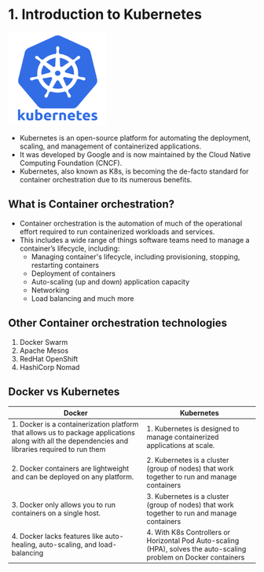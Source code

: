 # 1. Introduction to Kubernetes

<img src="images/k8s_logo.png" width="200" height="190">

  - Kubernetes is an open-source platform for automating the deployment, scaling, and management of containerized applications.
  - It was developed by Google and is now maintained by the Cloud Native Computing Foundation (CNCF). 
  - Kubernetes, also known as K8s, is becoming the de-facto standard for container orchestration due to its numerous benefits.
    
## What is Container orchestration?
   - Container orchestration is the automation of much of the operational effort required to run containerized workloads and services.
   - This includes a wide range of things software teams need to manage a container’s lifecycle, including:
     - Managing container's lifecycle, including provisioning, stopping, restarting containers
     - Deployment of containers
     - Auto-scaling (up and down) application capacity
     - Networking
     - Load balancing and much more

## Other Container orchestration technologies
   1) Docker Swarm
   2) Apache Mesos
   3) RedHat OpenShift
   4) HashiCorp Nomad

## Docker vs Kubernetes
   | Docker  | Kubernetes |
   | ------------- | ------------- |
   | 1. Docker is a containerization platform that allows us to package applications along with all the dependencies and libraries required to run them  | 1. Kubernetes is designed to manage containerized applications at scale.  |
   | 2. Docker containers are lightweight and can be deployed on any platform. | 2. Kubernetes is a cluster (group of nodes) that work together to run and manage containers  |
   | 3. Docker only allows you to run containers on a single host.  | 3. Kubernetes is a cluster (group of nodes) that work together to run and manage containers |
   | 4. Docker lacks features like auto-healing, auto-scaling, and load-balancing  | 4. With K8s Controllers or Horizontal Pod Auto-scaling (HPA), solves the auto-scaling problem on Docker containers |
  
